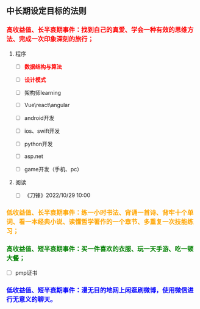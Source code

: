 ## 中长期设定目标的法则

### <span style="color:red">高收益值、长半衰期事件：找到自己的真爱、学会一种有效的思维方法、完成一次印象深刻的旅行；</span>
1. 程序
   - [ ] <span style="color:red">**数据结构与算法**</span>

   - [ ] <span style="color:red">**设计模式**</span>

   - [ ] 架构师learning

   - [ ] Vue\react\angular

   - [ ] android开发

   - [ ] ios、swift开发

   - [ ] python开发

   - [ ] asp.net

   - [ ] game开发（手机、pc）


2. 阅读
   - [ ] 《刀锋》2022/10/29 10:00

  

### <span style="color:orange">低收益值、长半衰期事件：练一小时书法、背诵一首诗、背牢十个单词、看一本经典小说、读懂哲学著作的一个章节、多重复一次技能练习；</span>

### <span style="color:green">高收益值、短半衰期事件：买一件喜欢的衣服、玩一天手游、吃一顿大餐；</span>

- [ ] pmp证书

### <span style="color:blue">低收益值、短半衰期事件：漫无目的地网上闲逛刷微博，使用微信进行无意义的聊天。</span>



